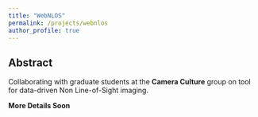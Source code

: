 ```yaml
---
title: "WebNLOS"
permalink: /projects/webnlos
author_profile: true
---
```


## Abstract
Collaborating with graduate students at the <b>Camera Culture</b> group on tool for data-driven Non Line-of-Sight imaging.

<b>More Details Soon</b>


